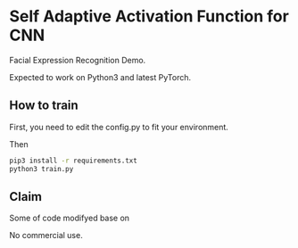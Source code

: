 # Self Adaptive Activation Function for CNN

Facial Expression Recognition Demo.

Expected to work on Python3 and latest PyTorch.

## How to train

First, you need to edit the config.py to fit your environment.

Then

```bash
pip3 install -r requirements.txt
python3 train.py
```

## Claim

Some of code modifyed base on 

No commercial use.
